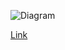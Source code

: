 ![Diagram](https://www.planttext.com/api/plantuml/img/bLBBRi8m4BpxA_OOAd6fn0Mf4X9rfGW8A41xtYOhS9i4oJRazt4UTepx49nMEvwTNOzcfZHAVIuBnhJG1S5Y4wVyFUOVy2hm8B5axFJvHPc6xRcjolPxHT8rEyBiwFKhbD-kIUaYg5QCMGcOGfp32nW5WOKF9rYIURYWp8uee-V9P0J9UWV9VhbaxSPWrc9t3MvGgVeayp-9xTd11eirrQ2YqdGWESpOhmTZ7lplRHwlzy5GK_x6KvxC-TRP3b4ZCsAzcS6s0NrGf5z_ItSt_Q3t9dZSpfweAJvnNLUXQdZ4yFMdyNY8bzLem2vZFl8hpQNl1kqoo6PKvIRWLm00)

[Link](https://www.planttext.com/?text=bLBBRi8m4BpxA_OOAd6fn0Mf4X9rfGW8A41xtYOhS9i4oJRazt4UTepx49nMEvwTNOzcfZHAVIuBnhJG1S5Y4wVyFUOVy2hm8B5axFJvHPc6xRcjolPxHT8rEyBiwFKhbD-kIUaYg5QCMGcOGfp32nW5WOKF9rYIURYWp8uee-V9P0J9UWV9VhbaxSPWrc9t3MvGgVeayp-9xTd11eirrQ2YqdGWESpOhmTZ7lplRHwlzy5GK_x6KvxC-TRP3b4ZCsAzcS6s0NrGf5z_ItSt_Q3t9dZSpfweAJvnNLUXQdZ4yFMdyNY8bzLem2vZFl8hpQNl1kqoo6PKvIRWLm00)
